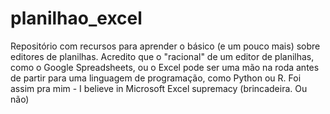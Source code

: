# planilhao_excel
Repositório com recursos para aprender o básico (e um pouco mais) sobre editores de planilhas. Acredito que o "racional" de um editor de planilhas, como o Google Spreadsheets, ou o Excel pode ser uma mão na roda antes de partir para uma linguagem de programação, como Python ou R. Foi assim pra mim - I believe in Microsoft Excel supremacy (brincadeira. Ou não)
